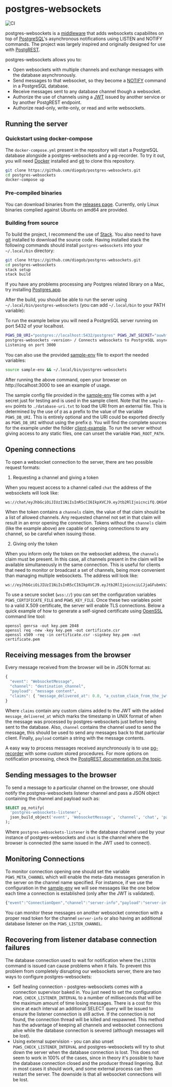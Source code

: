 # postgres-websockets

![CI](https://github.com/diogob/postgres-websockets/actions/workflows/ci.yml/badge.svg)

postgres-websockets is a [middleware](https://hackage.haskell.org/package/wai) that adds websockets capabilites on top of [PostgreSQL](https://www.postgresql.org)'s asynchronous notifications using LISTEN and NOTIFY commands.
The project was largely inspired and originally designed for use with [PostgREST](https://github.com/begriffs/postgrest).

postgres-websockets allows you to:
 * Open websockets with multiple channels and exchange messages with the database asynchronously.
 * Send messages to that websocket, so they become a [NOTIFY](https://www.postgresql.org/docs/current/static/sql-notify.html) command in a PostgreSQL database.
 * Receive messages sent to any database channel though a websocket.
 * Authorize the use of channels using a [JWT](https://jwt.io) issued by another service or by another PostgREST endpoint.
 * Authorize read-only, write-only, or read and write websockets.

## Running the server

### Quickstart using docker-compose
The `docker-compose.yml` present in the repository will start a PostgreSQL database alongside a postgres-websockets and a pg-recorder.
To try it out, you will need [Docker](https://www.docker.com/) installed and [git](https://git-scm.com) to clone this repository.

```bash
git clone https://github.com/diogob/postgres-websockets.git
cd postgres-websockets
docker-compose up
```

### Pre-compiled binaries

You can download binaries from the [releases page](https://github.com/diogob/postgres-websockets/releases). Currently, only Linux binaries complied against Ubuntu on amd64 are provided.

### Building from source
To build the project, I recommend the use of [Stack](http://docs.haskellstack.org/en/stable/README/).
You also need to have [git](https://git-scm.com) installed to download the source code.
Having installed stack the following commands should install `postgres-websockets` into your `~/.local/bin` directory:

```bash
git clone https://github.com/diogob/postgres-websockets.git
cd postgres-websockets
stack setup
stack build
```

If you have any problems processing any Postgres related library on a Mac, try installing [Postgres.app](http://postgresapp.com/).

After the build, you should be able to run the server using `~/.local/bin/postgres-websockets` (you can add `~/.local/bin` to your PATH variable):

To run the example below you will need a PostgreSQL server running on port 5432 of your localhost.
```bash
PGWS_DB_URI="postgres://localhost:5432/postgres" PGWS_JWT_SECRET="auwhfdnskjhewfi34uwehdlaehsfkuaeiskjnfduierhfsiweskjcnzeiluwhskdewishdnpwe" ~/.local/bin/postgres-websockets
postgres-websockets <version> / Connects websockets to PostgreSQL asynchronous notifications.
Listening on port 3000
```

 You can also use the provided [sample-env](./sample-env) file to export the needed variables:
```bash
source sample-env && ~/.local/bin/postgres-websockets
```
After running the above command, open your browser on http://localhost:3000 to see an example of usage.

The sample config file provided in the [sample-env](https://github.com/diogob/postgres-websockets/tree/master/sample-env) file comes with a jwt secret just for testing and is used in the sample client.
Note that the `sample-env` points to `./database-uri.txt` to load the URI from an external file. This is determined by the use of `@` as a prefix to the value of the variable `PGWS_DB_URI`. 
This is entirely optional and the URI could be exported directly as `PGWS_DB_URI` without using the prefix `@`.
You will find the complete sources for the example under the folder [client-example](https://github.com/diogob/postgres-websockets/tree/master/client-example).
To run the server without giving access to any static files, one can unset the variable `PGWS_ROOT_PATH`.

## Opening connections

To open a websocket connection to the server, there are two possible request formats:

1. Requesting a channel and giving a token

When you request access to a channel called `chat` the address of the websockets will look like:
```
ws://chat/eyJhbGciOiJIUzI1NiIsInR5cCI6IkpXVCJ9.eyJtb2RlIjoicncifQ.QKGnMJe41OFZcjz_qQSplmWAmVd_hmVjijKUNoJYpis
```
When the token contains a `channels` claim, the value of that claim should be a list of allowed channels.
Any requested channel not set in that claim will result in an error opening the connection. 
Tokens without the `channels` claim (like the example above) are capable of opening connections to any channel, so be careful when issuing those.


2. Giving only the token

When you inform only the token on the websocket address, the `channels` claim must be present.
In this case, all channels present in the claim will be available simultaneously in the same connection.
This is useful for clients that need to monitor or broadcast a set of channels, being more convenient than managing multiple websockets.
The address will look like:
```
ws://eyJhbGciOiJIUzI1NiIsInR5cCI6IkpXVCJ9.eyJtb2RlIjoicnciLCJjaGFubmVsIjoiY2hhdCJ9.fEm6P7GHeJWZG8OtZhv3H0JdqPljE5dainvsoupM9pA
```

To use a secure socket (`wss://`) you can set the configuration variables `PGWS_CERTIFICATE_FILE` and `PGWS_KEY_FILE`. Once these two variables point to a valid X.509 certificate, the server will enable TLS connections. Below a quick example of how to generate a self-signed certificate using [OpenSSL](https://www.openssl.org/) command line tool:

```
openssl genrsa -out key.pem 2048
openssl req -new -key key.pem -out certificate.csr
openssl x509 -req -in certificate.csr -signkey key.pem -out certificate.pem
```

## Receiving messages from the browser

Every message received from the browser will be in JSON format as:
```javascript
{
  "event": "WebsocketMessage",
  "channel": "destination_channel",
  "payload": "message content",
  "claims": { "message_delivered_at": 0.0, "a_custom_claim_from_the_jwt": "your_custom_value" }
}
```

Where `claims` contain any custom claims added to the JWT with the added `message_delivered_at` which marks the timestamp in UNIX format of when the message was processed by postgres-websockets just before being sent to the database.
Also, `channel` contains the channel used to send the message, this should be used to send any messages back to that particular client.
Finally, `payload` contain a string with the message contents.

A easy way to process messages received asynchronously is to use [pg-recorder](https://github.com/diogob/pg-recorder) with some custom stored procedures.
For more options on notification processing, check the [PostgREST documentation on the topic](https://postgrest.com/en/v4.3/intro.html#external-notification).

## Sending messages to the browser

To send a message to a particular channel on the browser, one should notify the postgres-websockets listener channel and pass a JSON object containing the channel and payload such as:
```sql
SELECT pg_notify(
  'postgres-websockets-listener',
  json_build_object('event', 'WebsocketMessage', 'channel', 'chat', 'payload', 'test')::text
);
```

Where `postgres-websockets-listener` is the database channel used by your instance of postgres-websockets and `chat` is the channel where the browser is connected (the same issued in the JWT used to connect).

## Monitoring Connections

To monitor connection opening one should set the variable `PGWS_META_CHANNEL` which will enable the meta-data messages generation in the server on the channel name specified.
For instamce, if we use the configuration in the [sample-env](./sample-env) we will see messages like the one below each time a connection is established (only after the JWT is validated).

```javascript
{"event":"ConnectionOpen","channel":"server-info","payload":"server-info","claims":{"mode":"rw","message_delivered_at":1.602719440727465893e9}}
```

You can monitor these messages on another websocket connection with a proper read token for the channel `server-info` or also having an additional database listener on the `PGWS_LISTEN_CHANNEL`.

## Recovering from listener database connection failures

The database connection used to wait for notification where the `LISTEN` command is issued can cause problems when it fails. To prevent this problem from completely disrupting our websockets server, there are two ways to configure postgres-websockets:

* Self healing connection - postgres-websockets comes with a connection supervisor baked in. You just need to set the configuration `PGWS_CHECK_LISTENER_INTERVAL` to a number of milliseconds that will be the maximum amount of time losing messages. There is a cost for this since at each interval an additional SELECT query will be issued to ensure the listener connection is still active. If the connection is not found, the connection thread will be killed and respawned. This method has the advantage of keeping all channels and websocket connections alive while the database connection is severed (although messages will be lost).
* Using external supervision - you can also unset `PGWS_CHECK_LISTENER_INTERVAL` and postgres-websockets will try to shut down the server when the database connection is lost. This does not seem to work in 100% of the cases, since in theory it's possible to have the database connection closed and the producer thread lingering. But in most cases it should work, and some external process can then restart the server. The downside is that all websocket connections will be lost.
